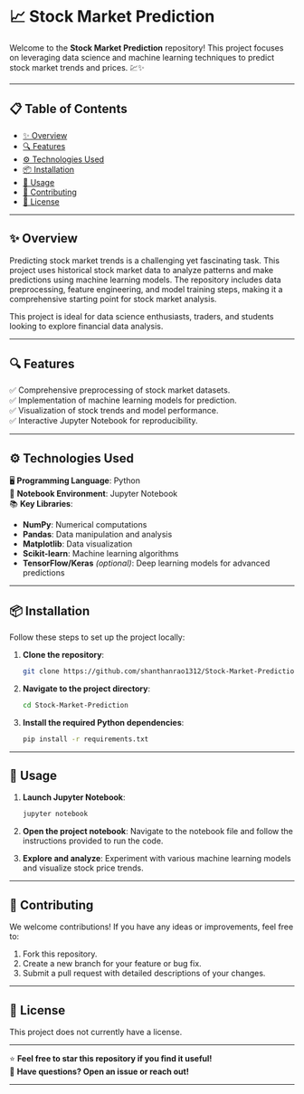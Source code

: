# 📈 Stock Market Prediction

Welcome to the **Stock Market Prediction** repository! This project focuses on leveraging data science and machine learning techniques to predict stock market trends and prices. 💹✨

---

## 📋 Table of Contents

- [✨ Overview](#-overview)
- [🔍 Features](#-features)
- [⚙️ Technologies Used](#️-technologies-used)
- [📦 Installation](#-installation)
- [🚀 Usage](#-usage)
- [🤝 Contributing](#-contributing)
- [📜 License](#-license)

---

## ✨ Overview

Predicting stock market trends is a challenging yet fascinating task. This project uses historical stock market data to analyze patterns and make predictions using machine learning models. The repository includes data preprocessing, feature engineering, and model training steps, making it a comprehensive starting point for stock market analysis.

This project is ideal for data science enthusiasts, traders, and students looking to explore financial data analysis.

---

## 🔍 Features

✅ Comprehensive preprocessing of stock market datasets.  
✅ Implementation of machine learning models for prediction.  
✅ Visualization of stock trends and model performance.  
✅ Interactive Jupyter Notebook for reproducibility.

---

## ⚙️ Technologies Used

🖥 **Programming Language**: Python  
📘 **Notebook Environment**: Jupyter Notebook  
📚 **Key Libraries**:
- **NumPy**: Numerical computations
- **Pandas**: Data manipulation and analysis
- **Matplotlib**: Data visualization
- **Scikit-learn**: Machine learning algorithms
- **TensorFlow/Keras** *(optional)*: Deep learning models for advanced predictions

---

## 📦 Installation

Follow these steps to set up the project locally:

1. **Clone the repository**:
    ```bash
    git clone https://github.com/shanthanrao1312/Stock-Market-Prediction.git
    ```

2. **Navigate to the project directory**:
    ```bash
    cd Stock-Market-Prediction
    ```

3. **Install the required Python dependencies**:
    ```bash
    pip install -r requirements.txt
    ```

---

## 🚀 Usage

1. **Launch Jupyter Notebook**:
    ```bash
    jupyter notebook
    ```

2. **Open the project notebook**:
   Navigate to the notebook file and follow the instructions provided to run the code.

3. **Explore and analyze**:
   Experiment with various machine learning models and visualize stock price trends.

---

## 🤝 Contributing

We welcome contributions! If you have any ideas or improvements, feel free to:

1. Fork this repository.
2. Create a new branch for your feature or bug fix.
3. Submit a pull request with detailed descriptions of your changes.

---

## 📜 License

This project does not currently have a license.

---

⭐ **Feel free to star this repository if you find it useful!**  
💬 **Have questions? Open an issue or reach out!**

---
